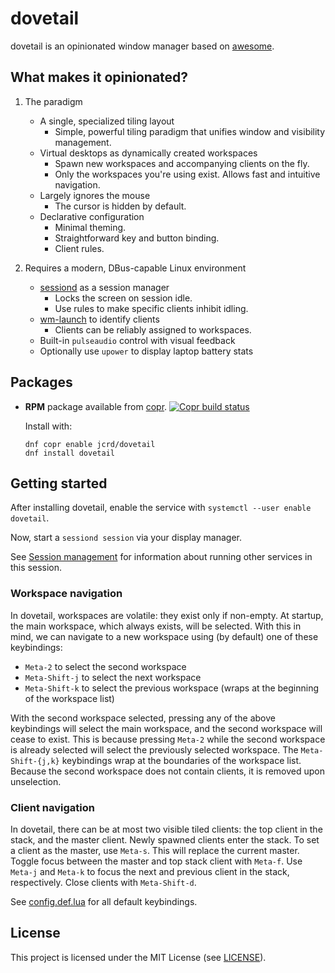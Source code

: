 # dovetail

dovetail is an opinionated window manager based on
[awesome](https://awesomewm.org/).

## What makes it opinionated?

1. The paradigm
    * A single, specialized tiling layout
        * Simple, powerful tiling paradigm that unifies window and visibility management.
    * Virtual desktops as dynamically created workspaces
        * Spawn new workspaces and accompanying clients on the fly.
        * Only the workspaces you're using exist. Allows fast and intuitive navigation.
    * Largely ignores the mouse
        * The cursor is hidden by default.
    * Declarative configuration
        * Minimal theming.
        * Straightforward key and button binding.
        * Client rules.

2. Requires a modern, DBus-capable Linux environment
    * [sessiond](https://sessiond.org/) as a session manager
        * Locks the screen on session idle.
        * Use rules to make specific clients inhibit idling.
    * [wm-launch](https://github.com/jcrd/wm-launch) to identify clients
        * Clients can be reliably assigned to workspaces.
    * Built-in `pulseaudio` control with visual feedback
    * Optionally use `upower` to display laptop battery stats

## Packages

* **RPM** package available from [copr][copr]. [![Copr build status](https://copr.fedorainfracloud.org/coprs/jcrd/dovetail/package/dovetail/status_image/last_build.png)](https://copr.fedorainfracloud.org/coprs/jcrd/dovetail/package/dovetail/)

  Install with:
  ```
  dnf copr enable jcrd/dovetail
  dnf install dovetail
  ```

[copr]: https://copr.fedorainfracloud.org/coprs/jcrd/dovetail/

## Getting started

After installing dovetail, enable the service with
`systemctl --user enable dovetail`.

Now, start a `sessiond session` via your display manager.

See [Session management](https://sessiond.org/session-management/) for
information about running other services in this session.

### Workspace navigation

In dovetail, workspaces are volatile: they exist only if non-empty. At startup,
the main workspace, which always exists, will be selected.  With this in mind,
we can navigate to a new workspace using (by default) one of these keybindings:

* `Meta-2` to select the second workspace
* `Meta-Shift-j` to select the next workspace
* `Meta-Shift-k` to select the previous workspace (wraps at the beginning of the
  workspace list)

With the second workspace selected, pressing any of the above keybindings will
select the main workspace, and the second workspace will cease to exist. This is
because pressing `Meta-2` while the second workspace is already selected will
select the previously selected workspace. The `Meta-Shift-{j,k}` keybindings
wrap at the boundaries of the workspace list. Because the second workspace does
not contain clients, it is removed upon unselection.

### Client navigation

In dovetail, there can be at most two visible tiled clients: the top client in
the stack, and the master client. Newly spawned clients enter the stack. To set
a client as the master, use `Meta-s`. This will replace the current master.
Toggle focus between the master and top stack client with `Meta-f`. Use `Meta-j`
and `Meta-k` to focus the next and previous client in the stack, respectively.
Close clients with `Meta-Shift-d`.

See [config.def.lua](config.def.lua) for all default keybindings.

## License

This project is licensed under the MIT License (see [LICENSE](LICENSE)).
